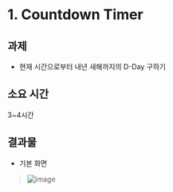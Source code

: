 # 1. Countdown Timer
## 과제
* 현재 시간으로부터 내년 새해까지의 D-Day 구하기

## 소요 시간
3~4시간

## 결과물 
* 기본 화면
>![image](https://user-images.githubusercontent.com/59829606/111128799-abef5e80-85b8-11eb-8187-d7e91d41dcdd.png)
